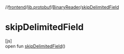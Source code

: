 //[frontend](../../../index.md)/[lib.protobuf](../index.md)/[BinaryReader](index.md)/[skipDelimitedField](skip-delimited-field.md)

# skipDelimitedField

[js]\
open fun [skipDelimitedField](skip-delimited-field.md)()
